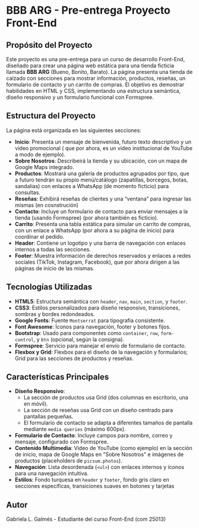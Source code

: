 # BBB ARG - Pre-entrega Proyecto Front-End

## Propósito del Proyecto

Este proyecto es una pre-entrega para un curso de desarrollo Front-End, diseñado para crear una página web estática para una tienda ficticia llamada **BBB ARG** (Bueno, Bonito, Barato). La página presenta una tienda de calzado con secciones para mostrar información, productos, reseñas, un formulario de contacto y un carrito de compras. El objetivo es demostrar habilidades en HTML y CSS, implementando una estructura semántica, diseño responsivo y un formulario funcional con Formspree.

## Estructura del Proyecto

La página está organizada en las siguientes secciones:

- **Inicio**: Presenta un mensaje de bienvenida, futuro texto descriptivo y un video promocional ( que por ahora, es un video institucional de YouTube a modo de ejemplo).
- **Sobre Nosotros**: Describeirá la tienda y su ubicación, con un mapa de Google Maps integrado.
- **Productos**: Mostrará una galería de productos agrupados por tipo, que a futuro tendrán su propio menú/catálogo (zapatillas, borcegos, botas, sandalias) con enlaces a WhatsApp (de momento ficticio) para consultas.
- **Reseñas**: Exhibirá reseñas de clientes y una “ventana” para ingresar las mismas (en cosnstrución)
- **Contacto**: Incluye un formulario de contacto para enviar mensajes a la tienda (usando Formspree) (por ahora también es ficticio).
- **Carrito**: Presenta una tabla estática para simular un carrito de compras, con un enlace a WhatsApp (por ahora a su página de inicio) para coordinar el pedido.
- **Header**: Contiene un logotipo y una barra de navegación con enlaces internos a todas las secciones.
- **Footer**: Muestra información de derechos reservados y enlaces a redes sociales (TikTok, Instagram, Facebook), que por ahora dirigen a las páginas de inicio de las mismas.

## Tecnologías Utilizadas

- **HTML5**: Estructura semántica con `header`, `nav`, `main`, `section`, y `footer`.
- **CSS3**: Estilos personalizados para diseño responsivo, transiciones, sombras y bordes redondeados.
- **Google Fonts**: Fuente `Montserrat` para tipografía consistente.
- **Font Awesome**: Íconos para navegación, footer y botones fijos.
- **Bootstrap**: Usado para componentes como `container`, `row`, `form-control`, y `btn` (opcional, según la consigna).
- **Formspree**: Servicio para manejar el envío de formulario de contacto.
- **Flexbox y Grid**: Flexbox para el diseño de la navegación y formularios; Grid para las secciones de productos y reseñas.

## Características Principales

- **Diseño Responsivo**:
  - La sección de productos usa Grid (dos columnas en escritorio, una en móvil).
  - La sección de reseñas usa Grid con un diseño centrado para pantallas pequeñas.
  - El formulario de contacto se adapta a diferentes tamaños de pantalla mediante `media queries` (máximo 600px).
- **Formulario de Contacto**: Incluye campos para nombre, correo y mensaje, configurado con Formspree.
- **Contenido Multimedia**: Video de YouTube (como ejemplo) en la sección de inicio, mapa de Google Maps en "Sobre Nosotros" e imágenes de productos (placeholders de `picsum.photos`).
- **Navegación**: Lista desordenada (`<ul>`) con enlaces internos y íconos para una navegación intuitiva.
- **Estilos**: Fondo turquesa en `header` y `footer`, fondo gris claro en secciones específicas, transiciones suaves en botones y tarjetas

## Autor

Gabriela L. Galmés - Estudiante del curso Front-End (com 25013)

